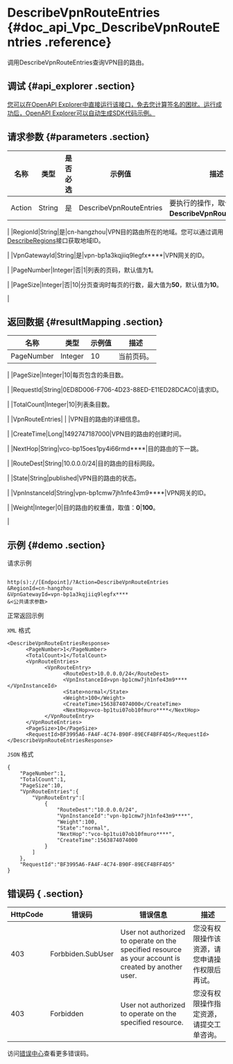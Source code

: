 # DescribeVpnRouteEntries {#doc_api_Vpc_DescribeVpnRouteEntries .reference}

调用DescribeVpnRouteEntries查询VPN目的路由。

## 调试 {#api_explorer .section}

[您可以在OpenAPI Explorer中直接运行该接口，免去您计算签名的困扰。运行成功后，OpenAPI Explorer可以自动生成SDK代码示例。](https://api.aliyun.com/#product=Vpc&api=DescribeVpnRouteEntries&type=RPC&version=2016-04-28)

## 请求参数 {#parameters .section}

|名称|类型|是否必选|示例值|描述|
|--|--|----|---|--|
|Action|String|是|DescribeVpnRouteEntries|要执行的操作，取值：**DescribeVpnRouteEntries**。

 |
|RegionId|String|是|cn-hangzhou|VPN目的路由所在的地域。您可以通过调用[DescribeRegions](~~36063~~)接口获取地域ID。

 |
|VpnGatewayId|String|是|vpn-bp1a3kqjiiq9legfx\*\*\*\*|VPN网关的ID。

 |
|PageNumber|Integer|否|1|列表的页码，默认值为**1**。

 |
|PageSize|Integer|否|10|分页查询时每页的行数，最大值为**50**，默认值为**10**。

 |

## 返回数据 {#resultMapping .section}

|名称|类型|示例值|描述|
|--|--|---|--|
|PageNumber|Integer|10|当前页码。

 |
|PageSize|Integer|10|每页包含的条目数。

 |
|RequestId|String|0ED8D006-F706-4D23-88ED-E11ED28DCAC0|请求ID。

 |
|TotalCount|Integer|10|列表条目数。

 |
|VpnRouteEntries| | |VPN目的路由的详细信息。

 |
|CreateTime|Long|1492747187000|VPN目的路由的创建时间。

 |
|NextHop|String|vco-bp15oes1py4i66rmd\*\*\*\*|目的路由的下一跳。

 |
|RouteDest|String|10.0.0.0/24|目的路由的目标网段。

 |
|State|String|published|VPN目的路由的状态。

 |
|VpnInstanceId|String|vpn-bp1cmw7jh1nfe43m9\*\*\*\*|VPN网关的ID。

 |
|Weight|Integer|0|目的路由的权重值，取值：**0**|**100**。

 |

## 示例 {#demo .section}

请求示例

``` {#request_demo}

http(s)://[Endpoint]/?Action=DescribeVpnRouteEntries
&RegionId=cn-hangzhou
&VpnGatewayId=vpn-bp1a3kqjiiq9legfx****
&<公共请求参数>

```

正常返回示例

`XML` 格式

``` {#xml_return_success_demo}
<DescribeVpnRouteEntriesResponse>
	  <PageNumber>1</PageNumber>
	  <TotalCount>1</TotalCount>
	  <VpnRouteEntries>
		    <VpnRouteEntry>
			      <RouteDest>10.0.0.0/24</RouteDest>
			      <VpnInstanceId>vpn-bp1cmw7jh1nfe43m9****</VpnInstanceId>
			      <State>normal</State>
			      <Weight>100</Weight>
			      <CreateTime>1563874074000</CreateTime>
			      <NextHop>vco-bp1tui07ob10fmuro****</NextHop>
		    </VpnRouteEntry>
	  </VpnRouteEntries>
	  <PageSize>10</PageSize>
	  <RequestId>BF3995A6-FA4F-4C74-B90F-89ECF4BFF4D5</RequestId>
</DescribeVpnRouteEntriesResponse>
```

`JSON` 格式

``` {#json_return_success_demo}
{
	"PageNumber":1,
	"TotalCount":1,
	"PageSize":10,
	"VpnRouteEntries":{
		"VpnRouteEntry":[
			{
				"RouteDest":"10.0.0.0/24",
				"VpnInstanceId":"vpn-bp1cmw7jh1nfe43m9****",
				"Weight":100,
				"State":"normal",
				"NextHop":"vco-bp1tui07ob10fmuro****",
				"CreateTime":1563874074000
			}
		]
	},
	"RequestId":"BF3995A6-FA4F-4C74-B90F-89ECF4BFF4D5"
}
```

## 错误码 { .section}

|HttpCode|错误码|错误信息|描述|
|--------|---|----|--|
|403|Forbbiden.SubUser|User not authorized to operate on the specified resource as your account is created by another user.|您没有权限操作该资源，请您申请操作权限后再试。|
|403|Forbidden|User not authorized to operate on the specified resource.|您没有权限操作指定资源，请提交工单咨询。|

访问[错误中心](https://error-center.aliyun.com/status/product/Vpc)查看更多错误码。

